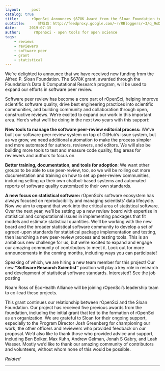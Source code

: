 ```yaml
---
layout:     post
catalog: true
title:      rOpenSci Announces $678K Award from the Sloan Foundation to Expand Software Peer Review
subtitle:      转载自：http://feedproxy.google.com/~r/RBloggers/~3/q_9oDO97zWE/
date:      2019-07-15
author:      rOpenSci - open tools for open science
tags:
    - reviews
    - reviewers
    - software peer
    - grant
    - statistical
---
```






We’re delighted to announce that we have received new funding from the Alfred P. Sloan Foundation. The $678K grant, awarded through the Foundation’s Data & Computational Research program, will be used to expand our efforts in software peer review.

Software peer review has become a core part of rOpenSci, helping improve scientific software quality, drive best engineering practices into scientific communities, and building community and collaboration through open, constructive reviews. We’re excited to expand our work in this important area. Here’s what we’ll be doing in the next two years with this support:

**New tools to manage the software peer-review editorial process:** We’ve built our software peer review system on top of GitHub’s issue system, but as we grow, we need additional automation to make the process simpler and more automated for authors, reviewers, and editors. We will also be building more tools to test and measure code quality, flag areas for reviewers and authors to focus on.

**Better training, documentation, and tools for adoption**: We want other groups to be able to use peer-review, too, so we will be rolling out more documentation and training on how to set up peer-review communities, including setting up their own chatbot-based systems and automated reports of software quality customized to their own standards.

**A new focus on statistical software:** rOpenSci’s software ecosystem has always focused on reproducibility and managing scientists’ data lifecycle. Now we aim to expand that work into the critical area of statistical software. Over the next year, we’ll be setting up a new review board with expertise in statistical and computational issues in implementing packages that fit models and estimate statistical quantities. We’ll be working with the new board and the broader statistical software community to develop a set of agreed-upon standards for statistical package implementation and testing, then launching a new peer-review process and testing tools. This is an ambitious new challenge for us, but we’re excited to expand and engage our amazing community of contributors to meet it. Look out for more announcements in the coming months, including ways you can participate!

Speaking of which, we are hiring a new team member for this project! Our new **“Software Research Scientist”** position will play a key role in research and development of statistical software standards. Interested? See the job posting

Noam Ross of EcoHealth Alliance will be joining rOpenSci’s leadership team to co-lead these projects.

This grant continues our relationship between rOpenSci and the Sloan Foundation. Our project has received five previous awards from the foundation, including the initial grant that led to the formation of rOpenSci as an organization. We are grateful to Sloan for their ongoing support, especially to the Program Director Josh Greenberg for championing our work, the other officers and reviewers who provided feedback on our proposal. We’d also like to thank those who provided advice and support, including Ben Bolker, Max Kuhn, Andrew Gelman, Jonah S Gabry, and Leah Wasser. Mostly we’d like to thank our amazing community of contributors and volunteers, without whom none of this would be possible.


*Related*







---
